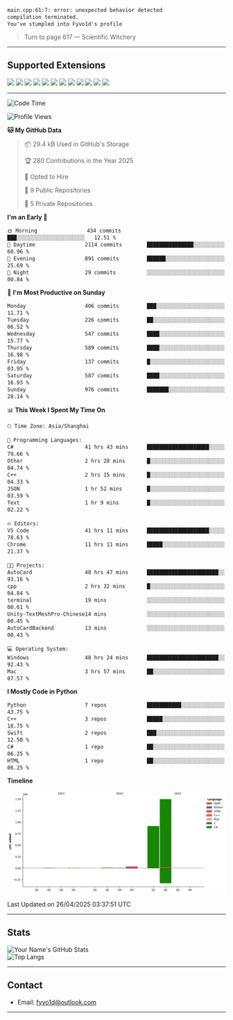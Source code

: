```
main.cpp:61:7: error: unexpected behavior detected
compilation terminated.
You've stumpled into Fyvo1d's profile
```

> Turn to page 617 — Scientific Witchery

---

## Supported Extensions

<p align="left">
  <img src="https://cdn.jsdelivr.net/gh/devicons/devicon/icons/cplusplus/cplusplus-original.svg" height="40" />
  <img src="https://cdn.jsdelivr.net/gh/devicons/devicon/icons/csharp/csharp-original.svg" height="40" />
  <img src="https://cdn.jsdelivr.net/gh/devicons/devicon/icons/python/python-original.svg" height="40" />
  <img src="https://cdn.jsdelivr.net/gh/devicons/devicon/icons/swift/swift-original.svg" height="40" />
  <img src="https://cdn.jsdelivr.net/gh/devicons/devicon/icons/git/git-original.svg" height="40" />
  <img src="https://cdn.jsdelivr.net/gh/devicons/devicon/icons/vscode/vscode-original.svg" height="40" />
  <img src="https://www.vulkan.org/user/themes/vulkan/images/logo/vulkan-logo.svg" height="40" />
  <img src="https://cdn.jsdelivr.net/gh/devicons/devicon/icons/opengl/opengl-original.svg" height="40" />
  <img src="https://cdn.jsdelivr.net/gh/devicons/devicon/icons/pytorch/pytorch-original.svg" height="40" />
  <img src="https://cdn.jsdelivr.net/gh/devicons/devicon/icons/unity/unity-original.svg" height="40" />
  <img src="https://cdn.jsdelivr.net/gh/devicons/devicon/icons/unrealengine/unrealengine-original.svg" height="40" />
  <img src="https://cdn.jsdelivr.net/gh/devicons/devicon/icons/cmake/cmake-original.svg" height="40" />
</p>


---

<!--START_SECTION:waka-->
![Code Time](http://img.shields.io/badge/Code%20Time-76%20hrs%2042%20mins-blue)

![Profile Views](http://img.shields.io/badge/Profile%20Views-86-blue)

**🐱 My GitHub Data** 

> 📦 29.4 kB Used in GitHub's Storage 
 > 
> 🏆 280 Contributions in the Year 2025
 > 
> 💼 Opted to Hire
 > 
> 📜 9 Public Repositories 
 > 
> 🔑 5 Private Repositories 
 > 
**I'm an Early 🐤** 

```text
🌞 Morning                434 commits         ███░░░░░░░░░░░░░░░░░░░░░░   12.51 % 
🌆 Daytime                2114 commits        ███████████████░░░░░░░░░░   60.96 % 
🌃 Evening                891 commits         ██████░░░░░░░░░░░░░░░░░░░   25.69 % 
🌙 Night                  29 commits          ░░░░░░░░░░░░░░░░░░░░░░░░░   00.84 % 
```
📅 **I'm Most Productive on Sunday** 

```text
Monday                   406 commits         ███░░░░░░░░░░░░░░░░░░░░░░   11.71 % 
Tuesday                  226 commits         ██░░░░░░░░░░░░░░░░░░░░░░░   06.52 % 
Wednesday                547 commits         ████░░░░░░░░░░░░░░░░░░░░░   15.77 % 
Thursday                 589 commits         ████░░░░░░░░░░░░░░░░░░░░░   16.98 % 
Friday                   137 commits         █░░░░░░░░░░░░░░░░░░░░░░░░   03.95 % 
Saturday                 587 commits         ████░░░░░░░░░░░░░░░░░░░░░   16.93 % 
Sunday                   976 commits         ███████░░░░░░░░░░░░░░░░░░   28.14 % 
```


📊 **This Week I Spent My Time On** 

```text
🕑︎ Time Zone: Asia/Shanghai

💬 Programming Languages: 
C#                       41 hrs 43 mins      ████████████████████░░░░░   79.66 % 
Other                    2 hrs 28 mins       █░░░░░░░░░░░░░░░░░░░░░░░░   04.74 % 
C++                      2 hrs 15 mins       █░░░░░░░░░░░░░░░░░░░░░░░░   04.33 % 
JSON                     1 hr 52 mins        █░░░░░░░░░░░░░░░░░░░░░░░░   03.59 % 
Text                     1 hr 9 mins         █░░░░░░░░░░░░░░░░░░░░░░░░   02.22 % 

🔥 Editors: 
VS Code                  41 hrs 11 mins      ████████████████████░░░░░   78.63 % 
Chrome                   11 hrs 11 mins      █████░░░░░░░░░░░░░░░░░░░░   21.37 % 

🐱‍💻 Projects: 
AutoCard                 48 hrs 47 mins      ███████████████████████░░   93.16 % 
cpp                      2 hrs 32 mins       █░░░░░░░░░░░░░░░░░░░░░░░░   04.84 % 
terminal                 19 mins             ░░░░░░░░░░░░░░░░░░░░░░░░░   00.61 % 
Unity-TextMeshPro-Chinese14 mins             ░░░░░░░░░░░░░░░░░░░░░░░░░   00.45 % 
AutoCardBackend          13 mins             ░░░░░░░░░░░░░░░░░░░░░░░░░   00.43 % 

💻 Operating System: 
Windows                  48 hrs 24 mins      ███████████████████████░░   92.43 % 
Mac                      3 hrs 57 mins       ██░░░░░░░░░░░░░░░░░░░░░░░   07.57 % 
```

**I Mostly Code in Python** 

```text
Python                   7 repos             ███████████░░░░░░░░░░░░░░   43.75 % 
C++                      3 repos             █████░░░░░░░░░░░░░░░░░░░░   18.75 % 
Swift                    2 repos             ███░░░░░░░░░░░░░░░░░░░░░░   12.50 % 
C#                       1 repo              ██░░░░░░░░░░░░░░░░░░░░░░░   06.25 % 
HTML                     1 repo              ██░░░░░░░░░░░░░░░░░░░░░░░   06.25 % 
```



**Timeline**

![Lines of Code chart](https://raw.githubusercontent.com/FyVoid/FyVoid/main/assets/bar_graph.png)


 Last Updated on 26/04/2025 03:37:51 UTC
<!--END_SECTION:waka-->

---

## Stats

![Your Name's GitHub Stats](https://github-readme-stats.vercel.app/api?username=fyvoid&show_icons=true&theme=tokyonight)  
![Top Langs](https://github-readme-stats.vercel.app/api/top-langs/?username=fyvoid&layout=compact&theme=tokyonight)

---

## Contact

- Email: [fyvo1d@outlook.com](fyvo1d@outlook.com)  

---
